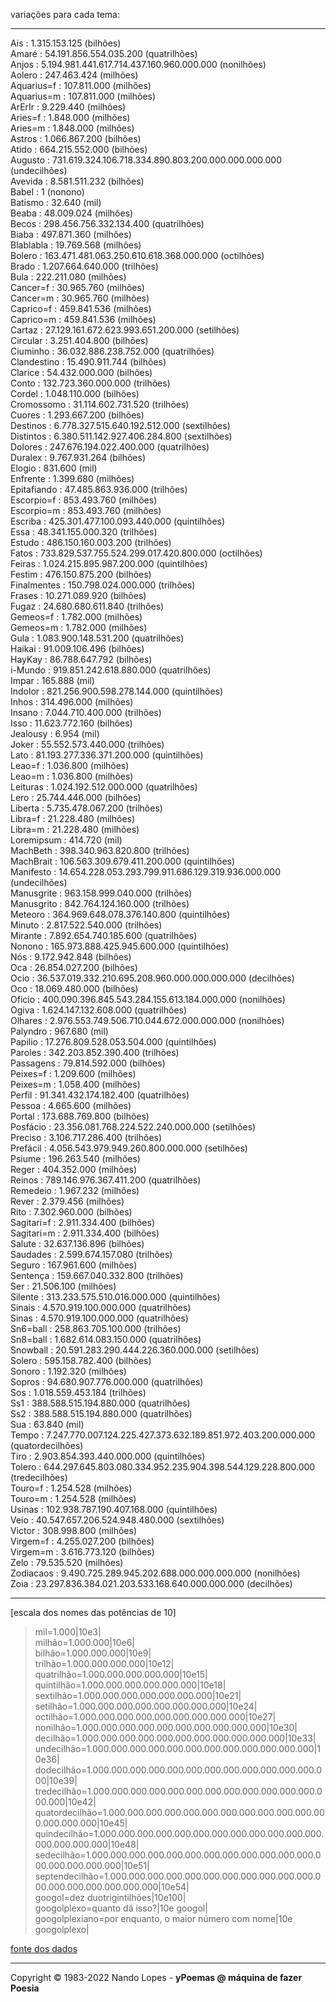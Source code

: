 variações para cada tema:  
___  
Ais : 1.315.153.125 (bilhões)  
Amaré : 54.191.856.554.035.200 (quatrilhões)  
Anjos : 5.194.981.441.617.714.437.160.960.000.000 (nonilhões)  
Aolero : 247.463.424 (milhões)  
Aquarius=f : 107.811.000 (milhões)  
Aquarius=m : 107.811.000 (milhões)  
ArErIr : 9.229.440 (milhões)  
Aries=f : 1.848.000 (milhões)  
Aries=m : 1.848.000 (milhões)  
Astros : 1.066.867.200 (bilhões)  
Atido : 664.215.552.000 (bilhões)  
Augusto : 731.619.324.106.718.334.890.803.200.000.000.000.000 (undecilhões)  
Avevida : 8.581.511.232 (bilhões)  
Babel : 1 (nonono)  
Batismo : 32.640 (mil)  
Beaba : 48.009.024 (milhões)  
Becos : 298.456.756.332.134.400 (quatrilhões)  
Biaba : 497.871.360 (milhões)  
Blablabla : 19.769.568 (milhões)  
Bolero : 163.471.481.063.250.610.618.368.000.000 (octilhões)  
Brado : 1.207.664.640.000 (trilhões)  
Bula : 222.211.080 (milhões)  
Cancer=f : 30.965.760 (milhões)  
Cancer=m : 30.965.760 (milhões)  
Caprico=f : 459.841.536 (milhões)  
Caprico=m : 459.841.536 (milhões)  
Cartaz : 27.129.161.672.623.993.651.200.000 (setilhões)  
Circular : 3.251.404.800 (bilhões)  
Ciuminho : 36.032.886.238.752.000 (quatrilhões)  
Clandestino : 15.490.911.744 (bilhões)  
Clarice : 54.432.000.000 (bilhões)  
Conto : 132.723.360.000.000 (trilhões)  
Cordel : 1.048.110.000 (bilhões)  
Cromossomo : 31.114.602.731.520 (trilhões)  
Cuores : 1.293.667.200 (bilhões)  
Destinos : 6.778.327.515.640.192.512.000 (sextilhões)  
Distintos : 6.380.511.142.927.406.284.800 (sextilhões)  
Dolores : 247.676.194.022.400.000 (quatrilhões)  
Duralex : 9.767.931.264 (bilhões)  
Elogio : 831.600 (mil)  
Enfrente : 1.399.680 (milhões)  
Epitafiando : 47.485.863.936.000 (trilhões)  
Escorpio=f : 853.493.760 (milhões)  
Escorpio=m : 853.493.760 (milhões)  
Escriba : 425.301.477.100.093.440.000 (quintilhões)  
Essa : 48.341.155.000.320 (trilhões)  
Estudo : 486.150.160.003.200 (trilhões)  
Fatos : 733.829.537.755.524.299.017.420.800.000 (octilhões)  
Feiras : 1.024.215.895.987.200.000 (quintilhões)  
Festim : 476.150.875.200 (bilhões)  
Finalmentes : 150.798.024.000.000 (trilhões)  
Frases : 10.271.089.920 (bilhões)  
Fugaz : 24.680.680.611.840 (trilhões)  
Gemeos=f : 1.782.000 (milhões)  
Gemeos=m : 1.782.000 (milhões)  
Gula : 1.083.900.148.531.200 (quatrilhões)  
Haikai : 91.009.106.496 (bilhões)  
HayKay : 86.788.647.792 (bilhões)  
i-Mundo : 919.851.242.618.880.000 (quatrilhões)  
Impar : 165.888 (mil)  
Indolor : 821.256.900.598.278.144.000 (quintilhões)  
Inhos : 314.496.000 (milhões)  
Insano : 7.044.710.400.000 (trilhões)  
Isso : 11.623.772.160 (bilhões)  
Jealousy : 6.954 (mil)  
Joker : 55.552.573.440.000 (trilhões)  
Lato : 81.193.277.336.371.200.000 (quintilhões)  
Leao=f : 1.036.800 (milhões)  
Leao=m : 1.036.800 (milhões)  
Leituras : 1.024.192.512.000.000 (quatrilhões)  
Lero : 25.744.446.000 (bilhões)  
Liberta : 5.735.478.067.200 (trilhões)  
Libra=f : 21.228.480 (milhões)  
Libra=m : 21.228.480 (milhões)  
Loremipsum : 414.720 (mil)  
MachBeth : 398.340.963.820.800 (trilhões)  
MachBrait : 106.563.309.679.411.200.000 (quintilhões)  
Manifesto : 14.654.228.053.293.799.911.686.129.319.936.000.000 (undecilhões)  
Manusgrite : 963.158.999.040.000 (trilhões)  
Manusgrito : 842.764.124.160.000 (trilhões)  
Meteoro : 364.969.648.078.376.140.800 (quintilhões)  
Minuto : 2.817.522.540.000 (trilhões)  
Mirante : 7.892.654.740.185.600 (quatrilhões)  
Nonono : 165.973.888.425.945.600.000 (quintilhões)  
Nós : 9.172.942.848 (bilhões)  
Oca : 26.854.027.200 (bilhões)  
Ocio : 36.537.019.332.210.695.208.960.000.000.000.000 (decilhões)  
Oco : 18.069.480.000 (bilhões)  
Oficio : 400.090.396.845.543.284.155.613.184.000.000 (nonilhões)  
Ogiva : 1.624.147.132.608.000 (quatrilhões)  
Olhares : 2.976.553.749.506.710.044.672.000.000.000 (nonilhões)  
Palyndro : 967.680 (mil)  
Papilio : 17.276.809.528.053.504.000 (quintilhões)  
Paroles : 342.203.852.390.400 (trilhões)  
Passagens : 79.814.592.000 (bilhões)  
Peixes=f : 1.209.600 (milhões)  
Peixes=m : 1.058.400 (milhões)  
Perfil : 91.341.432.174.182.400 (quatrilhões)  
Pessoa : 4.665.600 (milhões)  
Portal : 173.688.769.800 (bilhões)  
Posfácio : 23.356.081.768.224.522.240.000.000 (setilhões)  
Preciso : 3.106.717.286.400 (trilhões)  
Prefácil : 4.056.543.979.949.260.800.000.000 (setilhões)  
Psiume : 196.263.540 (milhões)  
Reger : 404.352.000 (milhões)  
Reinos : 789.146.976.367.411.200 (quatrilhões)  
Remedeio : 1.967.232 (milhões)  
Rever : 2.379.456 (milhões)  
Rito : 7.302.960.000 (bilhões)  
Sagitari=f : 2.911.334.400 (bilhões)  
Sagitari=m : 2.911.334.400 (bilhões)  
Salute : 32.637.136.896 (bilhões)  
Saudades : 2.599.674.157.080 (trilhões)  
Seguro : 167.961.600 (milhões)  
Sentença : 159.667.040.332.800 (trilhões)  
Ser : 21.506.100 (milhões)  
Silente : 313.233.575.510.016.000.000 (quintilhões)  
Sinais : 4.570.919.100.000.000 (quatrilhões)  
Sinas : 4.570.919.100.000.000 (quatrilhões)  
Sn6=ball : 258.863.705.100.000 (trilhões)  
Sn8=ball : 1.682.614.083.150.000 (quatrilhões)  
Snowball : 20.591.283.290.444.226.360.000.000 (setilhões)  
Solero : 595.158.782.400 (bilhões)  
Sonoro : 1.192.320 (milhões)  
Sopros : 94.680.907.776.000.000 (quatrilhões)  
Sos : 1.018.559.453.184 (trilhões)  
Ss1 : 388.588.515.194.880.000 (quatrilhões)  
Ss2 : 388.588.515.194.880.000 (quatrilhões)  
Sua : 63.840 (mil)  
Tempo : 7.247.770.007.124.225.427.373.632.189.851.972.403.200.000.000 (quatordecilhões)  
Tiro : 2.903.854.393.440.000.000 (quintilhões)  
Tolero : 644.297.645.803.080.334.952.235.904.398.544.129.228.800.000 (tredecilhões)  
Touro=f : 1.254.528 (milhões)  
Touro=m : 1.254.528 (milhões)  
Usinas : 102.938.787.190.407.168.000 (quintilhões)  
Veio : 40.547.657.206.524.948.480.000 (sextilhões)  
Victor : 308.998.800 (milhões)  
Virgem=f : 4.255.027.200 (bilhões)  
Virgem=m : 3.616.773.120 (bilhões)  
Zelo : 79.535.520 (milhões)  
Zodiacaos : 9.490.725.289.945.202.688.000.000.000.000 (nonilhões)  
Zoia : 23.297.836.384.021.203.533.168.640.000.000.000 (decilhões)  
___
[escala dos nomes das potências de 10]  
  
> mil=1.000|10e3|  
> milhão=1.000.000|10e6|  
> bilhão=1.000.000.000|10e9|  
> trilhão=1.000.000.000.000|10e12|  
> quatrilhão=1.000.000.000.000.000|10e15|  
> quintilhão=1.000.000.000.000.000.000|10e18|  
> sextilhão=1.000.000.000.000.000.000.000|10e21|  
> setilhão=1.000.000.000.000.000.000.000.000|10e24|  
> octilhão=1.000.000.000.000.000.000.000.000.000|10e27|  
> nonilhão=1.000.000.000.000.000.000.000.000.000.000|10e30|  
> decilhão=1.000.000.000.000.000.000.000.000.000.000.000|10e33|  
> undecilhão=1.000.000.000.000.000.000.000.000.000.000.000.000|10e36|  
> dodecilhão=1.000.000.000.000.000.000.000.000.000.000.000.000.000|10e39|  
> tredecilhão=1.000.000.000.000.000.000.000.000.000.000.000.000.000.000|10e42|  
> quatordecilhão=1.000.000.000.000.000.000.000.000.000.000.000.000.000.000.000|10e45|  
> quindecilhão=1.000.000.000.000.000.000.000.000.000.000.000.000.000.000.000.000|10e48|  
> sedecilhão=1.000.000.000.000.000.000.000.000.000.000.000.000.000.000.000.000.000|10e51|  
> septendecilhão=1.000.000.000.000.000.000.000.000.000.000.000.000.000.000.000.000.000.000|10e54|  
> googol=dez duotrigintilhões|10e100|  
> googolplexo=quanto dá isso?|10e googol|  
> googolplexiano=por enquanto, o maior número com nome|10e googolplexo|  
  
[fonte dos dados](http://www.fisica-interessante.com/matematica-divertida-ordens-classes-multiplos.html)  
___
Copyright © 1983-2022 Nando Lopes - **yPoemas @ máquina de fazer Poesia**